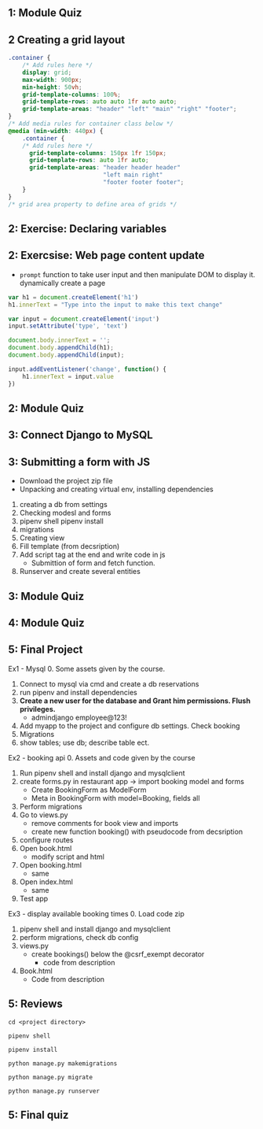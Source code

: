 

## 1: Module Quiz

## 2 Creating a grid layout
```css
.container {
    /* Add rules here */
    display: grid;
    max-width: 900px;
    min-height: 50vh;
    grid-template-columns: 100%;
    grid-template-rows: auto auto 1fr auto auto;
    grid-template-areas: "header" "left" "main" "right" "footer";
}
/* Add media rules for container class below */
@media (min-width: 440px) {
    .container {
    /* Add rules here */
      grid-template-columns: 150px 1fr 150px;
      grid-template-rows: auto 1fr auto;
      grid-template-areas: "header header header"
                           "left main right"
                           "footer footer footer";
    }
}
/* grid area property to define area of grids */
```


## 2: Exercise: Declaring variables


## 2: Exercsise: Web page content update
- `prompt` function to take user input and then manipulate DOM to display it.
dynamically create a page
```js
var h1 = document.createElement('h1')
h1.innerText = "Type into the input to make this text change"

var input = document.createElement('input')
input.setAttribute('type', 'text')

document.body.innerText = '';
document.body.appendChild(h1);
document.body.appendChild(input);

input.addEventListener('change', function() {
    h1.innerText = input.value
})
```


## 2: Module Quiz


## 3: Connect Django to MySQL

## 3: Submitting a form with JS
- Download the project zip file
- Unpacking and creating virtual env, installing dependencies
1. creating a db from settings
2. Checking modesl and forms
3. pipenv shell pipenv install
4. migrations
5. Creating view
6. Fill template (from decsription)
7. Add script tag at the end and write code in js
    - Submittion of form and fetch function.
8. Runserver and create several entities


## 3: Module Quiz

## 4: Module Quiz


## 5: Final Project
Ex1 - Mysql
0. Some assets given by the course.
1. Connect to mysql via cmd and create a db reservations
2. run pipenv and install dependencies
3. **Create a new user for the database and Grant him permissions. Flush privileges.**
    - admindjango employee@123!
4. Add myapp to the project and configure db settings. Check booking 
5. Migrations
6. show tables; use db; describe table ect.

Ex2 - booking api
0. Assets and code given by the course
1. Run pipenv shell and install django and mysqlclient
2. create forms.py in restaurant app -> import booking model and forms
    - Create BookingForm as ModelForm
    - Meta in BookingForm with model=Booking, fields all
3. Perform migrations
4. Go to views.py
    - remove comments for book view and imports
    - create new function booking() with pseudocode from decsription
5. configure routes
6. Open book.html
    - modify script and html
7. Open booking.html
    - same
8. Open index.html
    - same
9. Test app


Ex3 - display available booking times
0. Load code zip
1. pipenv shell and install django and mysqlclient
2. perform migrations, check db config
3. views.py
    - create bookings() below the @csrf_exempt decorator
        - code from description
4. Book.html
    - Code from description


## 5: Reviews
```shell
cd <project directory>

pipenv shell

pipenv install 

python manage.py makemigrations

python manage.py migrate

python manage.py runserver
```

## 5: Final quiz